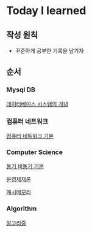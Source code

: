 # Today I learned

## 작성 원칙
* 꾸준하게 공부한 기록을 남기자

## 순서
### Mysql DB

[데이터베이스 시스템의 개념][githublinkdb]

[githublinkdb]: https://github.com/SEOJEEWOONG/TIL/blob/master/Mysql/데이터베이스_시스템의_개념.md "Go 데이터베이스 시스템의 개념"
### 컴퓨터 네트워크

[컴퓨터 네트워크 기본][githublinknetwork]

[githublinknetwork]: https://github.com/SEOJEEWOONG/TIL/blob/master/Network/컴퓨터_네트워크_기본.md "Go 컴퓨터 네트워크 기본"
### Computer Science
  
[동기 비동기 기본][githublinksync]

[githublinksync]: https://github.com/SEOJEEWOONG/TIL/blob/master/Computer%20Science/%EB%8F%99%EA%B8%B0_%EB%B9%84%EB%8F%99%EA%B8%B0_%EA%B0%9C%EB%85%90.md "Go 동기 비동기 기본"

[운영체제론][githublinkos]

[githublinkos]: https://github.com/SEOJEEWOONG/TIL/blob/master/Computer%20Science/%EC%9A%B4%EC%98%81%EC%B2%B4%EC%A0%9C%EB%A1%A0.md "Go 운영체제론"

[캐시메모리][githublinkcache]

[githublinkcache]: https://github.com/SEOJEEWOONG/TIL/blob/master/Computer%20Science/%EC%BA%90%EC%8B%9C%EB%A9%94%EB%AA%A8%EB%A6%AC.md "Go 캐시메모리"
### Algorithm

[알고리즘][githublinkalgo]

[githublinkalgo]: https://github.com/SEOJEEWOONG/TIL/blob/master/%EC%95%8C%EA%B3%A0%EB%A6%AC%EC%A6%98/%EC%95%8C%EA%B3%A0%EB%A6%AC%EC%A6%98.md "Go 알고리즘"